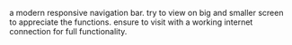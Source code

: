 a modern responsive navigation bar. 
try to view on big and smaller screen to appreciate the functions. 
ensure to visit with a working internet connection for full functionality. 